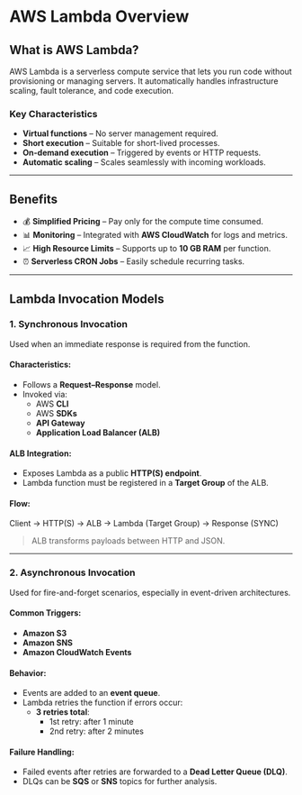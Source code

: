 # AWS Lambda Overview

## What is AWS Lambda?
AWS Lambda is a serverless compute service that lets you run code without provisioning or managing servers. It automatically handles infrastructure scaling, fault tolerance, and code execution.

### Key Characteristics
- **Virtual functions** – No server management required.
- **Short execution** – Suitable for short-lived processes.
- **On-demand execution** – Triggered by events or HTTP requests.
- **Automatic scaling** – Scales seamlessly with incoming workloads.

---

## Benefits
- 💰 **Simplified Pricing** – Pay only for the compute time consumed.
- 📊 **Monitoring** – Integrated with **AWS CloudWatch** for logs and metrics.
- 📈 **High Resource Limits** – Supports up to **10 GB RAM** per function.
- ⏰ **Serverless CRON Jobs** – Easily schedule recurring tasks.

---

## Lambda Invocation Models

### 1. Synchronous Invocation
Used when an immediate response is required from the function.

#### Characteristics:
- Follows a **Request–Response** model.
- Invoked via:
  - AWS **CLI**
  - AWS **SDKs**
  - **API Gateway**
  - **Application Load Balancer (ALB)**

#### ALB Integration:
- Exposes Lambda as a public **HTTP(S) endpoint**.
- Lambda function must be registered in a **Target Group** of the ALB.

#### Flow:

Client → HTTP(S) → ALB → Lambda (Target Group) → Response (SYNC)

> ALB transforms payloads between HTTP and JSON.

---

### 2. Asynchronous Invocation
Used for fire-and-forget scenarios, especially in event-driven architectures.

#### Common Triggers:
- **Amazon S3**
- **Amazon SNS**
- **Amazon CloudWatch Events**

#### Behavior:
- Events are added to an **event queue**.
- Lambda retries the function if errors occur:
  - **3 retries total**:
    - 1st retry: after 1 minute
    - 2nd retry: after 2 minutes

#### Failure Handling:
- Failed events after retries are forwarded to a **Dead Letter Queue (DLQ)**.
- DLQs can be **SQS** or **SNS** topics for further analysis.

